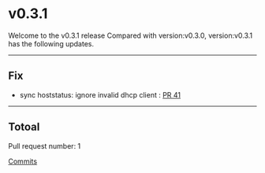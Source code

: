 
# v0.3.1
Welcome to the v0.3.1 release 
Compared with version:v0.3.0, version:v0.3.1 has the following updates.

***

## Fix

* sync hoststatus: ignore invalid dhcp client : [PR 41](https://github.com/infrastructure-io/topohub/pull/41)



***

## Totoal 

Pull request number: 1

[ Commits ](https://github.com/infrastructure-io/topohub/compare/v0.3.0...v0.3.1)
